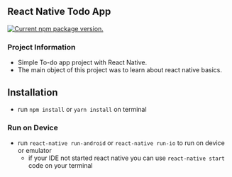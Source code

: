 ## React Native Todo App 
<p>
  <a href="https://www.npmjs.org/package/react-native">
    <img src="https://img.shields.io/npm/v/react-native?color=brightgreen&label=npm%20package" alt="Current npm package version." />
  </a>
</p>

### Project Information

- Simple To-do app project with React Native. 
- The main object of this project was to learn about react native basics.

## Installation

- run `npm install` or `yarn install` on terminal

### Run on Device

- run `react-native run-android` or `react-native run-io` to run on device or emulator
  - if your IDE not started react native you can use `react-native start` code on your terminal
  

  
